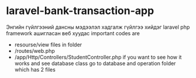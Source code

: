 # laravel-bank-transaction-app
Энгийн гүйлгээний дансны мэдээлэл хадгалж гүйлгээ хийдэг laravel php framework ашигласан веб хуудас
important codes are 
- resourse/view files in folder
- /routes/web.php
- /app/Http/Controllers/StudentController.php 
if you want to see how it works and see database class go to database and operation folder which has 2 files
